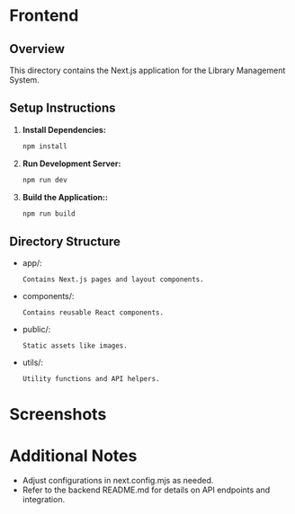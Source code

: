 # Frontend

## Overview

This directory contains the Next.js application for the Library Management System.

## Setup Instructions

1. **Install Dependencies:**

   ```bash
   npm install
   ```

2. **Run Development Server:**

   ```bash
   npm run dev
   ```

3. **Build the Application::**
   ```bash
   npm run build
   ```

## Directory Structure

* app/: 
   
      Contains Next.js pages and layout components.

* components/: 

      Contains reusable React components.
* public/:
      
      Static assets like images.
* utils/:
      
      Utility functions and API helpers.

<!-- ## Running Tests
   ```
   npm run test
   ``` -->
# Screenshots
   <!-- Include frontend-specific screenshots here. -->

# Additional Notes
 - Adjust configurations in next.config.mjs as needed.
 - Refer to the backend README.md for details on API endpoints and integration.